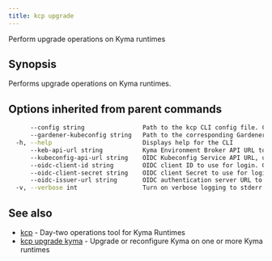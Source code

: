 ```yaml
---
title: kcp upgrade
---
```

Perform upgrade operations on Kyma runtimes

## Synopsis

Performs upgrade operations on Kyma runtimes.

## Options inherited from parent commands

```bash
      --config string                Path to the kcp CLI config file. Can also be set via the KCPCONFIG environment variable. Defaults to $HOME/.kcp/config.yaml
      --gardener-kubeconfig string   Path to the corresponding Gardener project kubeconfig file which have permissions to list/get shoots. Can also be set via the KCP_GARDENER_KUBECONFIG environment variable
  -h, --help                         Displays help for the CLI
      --keb-api-url string           Kyma Environment Broker API URL to use for all commands. Can also be set via the KCP_KEB_API_URL environment variable
      --kubeconfig-api-url string    OIDC Kubeconfig Service API URL, used by the kcp kubeconfig and taskrun commands. Can also be set via the KCP_KUBECONFIG_API_URL environment variable
      --oidc-client-id string        OIDC client ID to use for login. Can also be set via the KCP_OIDC_CLIENT_ID environment variable
      --oidc-client-secret string    OIDC client Secret to use for login. Can also be set via the KCP_OIDC_CLIENT_SECRET environment variable
      --oidc-issuer-url string       OIDC authentication server URL to use for login. Can also be set the KCP_OIDC_ISSUER_URL environment variable
  -v, --verbose int                  Turn on verbose logging to stderr. Valid values: 0 (default) - 3 (maximum verbosity)
```

## See also

* [kcp](kcp.md)	 - Day-two operations tool for Kyma Runtimes
* [kcp upgrade kyma](kcp_upgrade_kyma.md)	 - Upgrade or reconfigure Kyma on one or more Kyma runtimes


